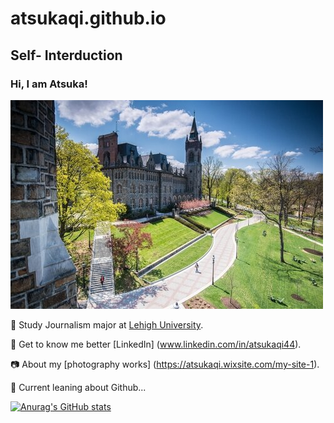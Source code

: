 # atsukaqi.github.io

## Self- Interduction
### Hi, I am Atsuka!
![lehigh](https://github.com/atsukaqi/atsukaqi.github.io/blob/main/www.usnews.jpg?raw=true)

📖 Study Journalism major at [Lehigh University](https://www2.lehigh.edu/).

🙋 Get to know me better [LinkedIn] (www.linkedin.com/in/atsukaqi44).

📷 About my [photography works] (https://atsukaqi.wixsite.com/my-site-1).

🤔 Current leaning about Github...

[![Anurag's GitHub stats](https://github-readme-stats.vercel.app/api?username=atsukaqi)](https://github.com/anuraghazra/github-readme-stats)
